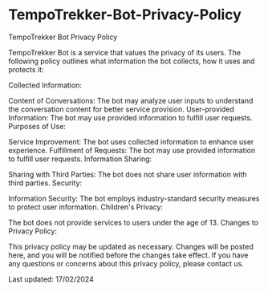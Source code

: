 # TempoTrekker-Bot-Privacy-Policy

TempoTrekker Bot Privacy Policy

TempoTrekker Bot is a service that values the privacy of its users. The following policy outlines what information the bot collects, how it uses and protects it:

Collected Information:

Content of Conversations: The bot may analyze user inputs to understand the conversation content for better service provision.
User-provided Information: The bot may use provided information to fulfill user requests.
Purposes of Use:

Service Improvement: The bot uses collected information to enhance user experience.
Fulfillment of Requests: The bot may use provided information to fulfill user requests.
Information Sharing:

Sharing with Third Parties: The bot does not share user information with third parties.
Security:

Information Security: The bot employs industry-standard security measures to protect user information.
Children's Privacy:

The bot does not provide services to users under the age of 13.
Changes to Privacy Policy:

This privacy policy may be updated as necessary. Changes will be posted here, and you will be notified before the changes take effect.
If you have any questions or concerns about this privacy policy, please contact us.

Last updated: 17/02/2024

